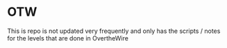 # OTW

This is repo is not updated very frequently and only has the scripts / notes for the levels that are done in OvertheWire
